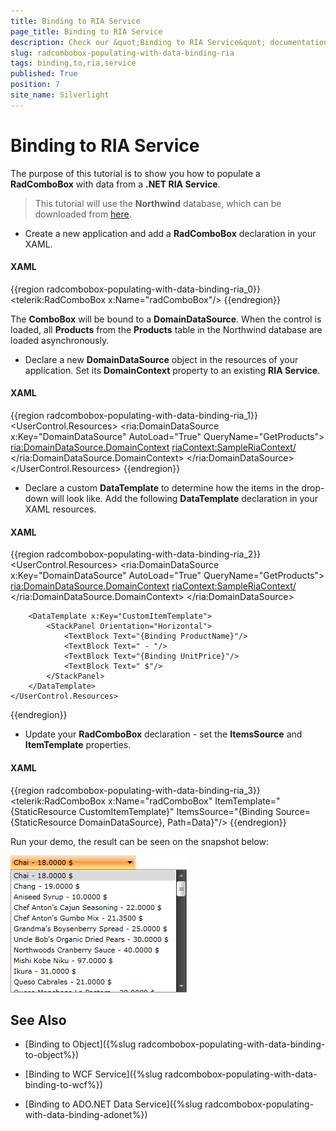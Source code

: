 ```yaml
---
title: Binding to RIA Service
page_title: Binding to RIA Service
description: Check our &quot;Binding to RIA Service&quot; documentation article for the RadComboBox WPF control.
slug: radcombobox-populating-with-data-binding-ria
tags: binding,to,ria,service
published: True
position: 7
site_name: Silverlight
---
```


# Binding to RIA Service

The purpose of this tutorial is to show you how to populate a __RadComboBox__ with data from a __.NET RIA Service__.

>This tutorial will use the __Northwind__ database, which can be downloaded from [here](http://www.microsoft.com/downloads/details.aspx?FamilyID=06616212-0356-46A0-8DA2-EEBC53A68034&displaylang=en).

* Create a new application and add a __RadComboBox__ declaration in your XAML.

#### __XAML__

{{region radcombobox-populating-with-data-binding-ria_0}}
	<telerik:RadComboBox x:Name="radComboBox"/>
{{endregion}}

The __ComboBox__ will be bound to a __DomainDataSource__. When the control is loaded, all __Products__ from the __Products__ table in the Northwind database are loaded asynchronously.

* Declare a new __DomainDataSource__ object in the resources of your application. Set its __DomainContext__ property to an existing __RIA Service__.

#### __XAML__

{{region radcombobox-populating-with-data-binding-ria_1}}
	<UserControl.Resources>
	    <ria:DomainDataSource x:Key="DomainDataSource" AutoLoad="True" QueryName="GetProducts">
	        <ria:DomainDataSource.DomainContext>
	            <riaContext:SampleRiaContext/>
	        </ria:DomainDataSource.DomainContext>
	    </ria:DomainDataSource>    
	</UserControl.Resources>
{{endregion}}

* Declare a custom __DataTemplate__ to determine how the items in the drop-down will look like. Add the following __DataTemplate__ declaration in your XAML resources.

#### __XAML__

{{region radcombobox-populating-with-data-binding-ria_2}}
	<UserControl.Resources>
	    <ria:DomainDataSource x:Key="DomainDataSource" AutoLoad="True" QueryName="GetProducts">
	        <ria:DomainDataSource.DomainContext>
	            <riaContext:SampleRiaContext/>
	        </ria:DomainDataSource.DomainContext>
	    </ria:DomainDataSource>
	
	    <DataTemplate x:Key="CustomItemTemplate">
	        <StackPanel Orientation="Horizontal">
	            <TextBlock Text="{Binding ProductName}"/>
	            <TextBlock Text=" - "/>
	            <TextBlock Text="{Binding UnitPrice}"/>
	            <TextBlock Text=" $"/>
	        </StackPanel>
	    </DataTemplate>
	</UserControl.Resources>
{{endregion}}

* Update your __RadComboBox__ declaration - set the __ItemsSource__ and __ItemTemplate__ properties.

#### __XAML__

{{region radcombobox-populating-with-data-binding-ria_3}}
	<telerik:RadComboBox x:Name="radComboBox"
	    ItemTemplate="{StaticResource CustomItemTemplate}"
	    ItemsSource="{Binding Source={StaticResource DomainDataSource}, Path=Data}"/>
{{endregion}}

Run your demo, the result can be seen on the snapshot below:

 ![](images/RadComboBox_PopulatingWithData_BindingToRiaService_010.png)

## See Also

 * [Binding to Object]({%slug radcombobox-populating-with-data-binding-to-object%})

 * [Binding to WCF Service]({%slug radcombobox-populating-with-data-binding-to-wcf%})

 * [Binding to ADO.NET Data Service]({%slug radcombobox-populating-with-data-binding-adonet%})
